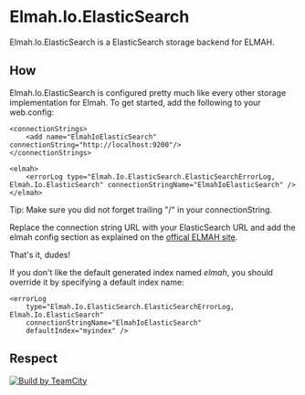 # Elmah.Io.ElasticSearch
Elmah.Io.ElasticSearch is a ElasticSearch storage backend for ELMAH.

## How
Elmah.Io.ElasticSearch is configured pretty much like every other storage implementation for Elmah. To get started, add the following to your web.config:

    <connectionStrings>
        <add name="ElmahIoElasticSearch" connectionString="http://localhost:9200"/>
    </connectionStrings>

    <elmah>
        <errorLog type="Elmah.Io.ElasticSearch.ElasticSearchErrorLog, Elmah.Io.ElasticSearch" connectionStringName="ElmahIoElasticSearch" />
    </elmah>
    
Tip: Make sure you did not forget trailing "/" in your connectionString.

Replace the connection string URL with your ElasticSearch URL and add the elmah config section as explained on the [offical ELMAH site](https://code.google.com/p/elmah/).

That's it, dudes!

If you don't like the default generated index named _elmah_, you should override it by specifying a default index name:

    <errorLog
        type="Elmah.Io.ElasticSearch.ElasticSearchErrorLog, Elmah.Io.ElasticSearch"
        connectionStringName="ElmahIoElasticSearch"
        defaultIndex="myindex" />

## Respect

[![Build by TeamCity](http://www.jetbrains.com/img/banners/Codebetter300x250.png)](http://www.jetbrains.com/teamcity/)
